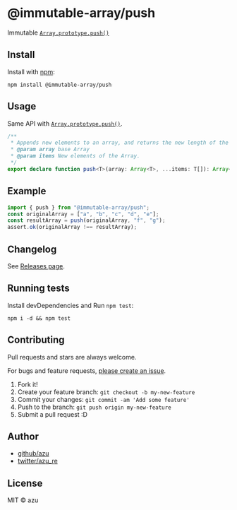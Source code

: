 # @immutable-array/push

Immutable [`Array.prototype.push()`](https://developer.mozilla.org/ja/docs/Web/JavaScript/Reference/Global_Objects/Array/push)

## Install

Install with [npm](https://www.npmjs.com/):

    npm install @immutable-array/push

## Usage

Same API with [`Array.prototype.push()`](https://developer.mozilla.org/ja/docs/Web/JavaScript/Reference/Global_Objects/Array/push).

```ts
/**
 * Appends new elements to an array, and returns the new length of the array.
 * @param array base Array
 * @param items New elements of the Array.
 */
export declare function push<T>(array: Array<T>, ...items: T[]): Array<T>;
```

## Example

```js
import { push } from "@immutable-array/push";
const originalArray = ["a", "b", "c", "d", "e"];
const resultArray = push(originalArray, "f", "g");
assert.ok(originalArray !== resultArray);        
```

## Changelog

See [Releases page](https://github.com/azu/immutable-array-prototype/releases).

## Running tests

Install devDependencies and Run `npm test`:

    npm i -d && npm test

## Contributing

Pull requests and stars are always welcome.

For bugs and feature requests, [please create an issue](https://github.com/azu/immutable-array-prototype/issues).

1. Fork it!
2. Create your feature branch: `git checkout -b my-new-feature`
3. Commit your changes: `git commit -am 'Add some feature'`
4. Push to the branch: `git push origin my-new-feature`
5. Submit a pull request :D

## Author

- [github/azu](https://github.com/azu)
- [twitter/azu_re](https://twitter.com/azu_re)

## License

MIT © azu
